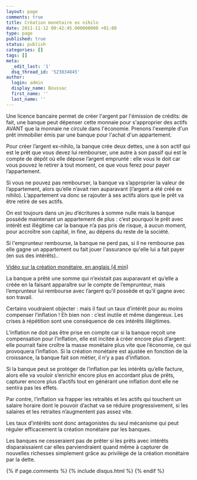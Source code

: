 ```yaml
---
layout: page
comments: true
title: Création monétaire ex nihilo
date: 2011-11-12 00:42:45.000000000 +01:00
type: page
published: true
status: publish
categories: []
tags: []
meta:
  _edit_last: '1'
  dsq_thread_id: '523834845'
author:
  login: admin
  display_name: Boussac
  first_name: ''
  last_name: ''
---
```

Une licence bancaire permet de créer l'argent par l'émission de crédits: de fait, une banque peut dépenser cette monnaie pour s'approprier des actifs AVANT que la monnaie ne circule dans l'économie.
Prenons l'exemple d'un prêt immobilier émis par une banque pour l'achat d'un appartement.

Pour créer l’argent ex-nihilo, la banque crée deux dettes, une à son actif qui est le prêt que vous devez lui rembourser, une autre à son passif qui est le compte de dépôt où elle dépose l’argent emprunté : elle vous le doit car vous pouvez le retirer à tout moment, ce que vous ferez pour payer l’appartement.

Si vous ne pouvez pas rembourser, la banque va s’approprier la valeur de l’appartement, alors qu’elle n’avait rien auparavant (l’argent a été créé ex nihilo). L’appartement va donc se rajouter à ses actifs alors que le prêt va être retiré de ses actifs.

On est toujours dans un jeu d’écritures à somme nulle mais la banque possède maintenant un appartement de plus : c’est pourquoi le prêt avec intérêt est illégitime car la banque n’a pas pris de risque, à aucun moment, pour accroître son capital, in fine, au dépens du reste de la société.

Si l'emprunteur rembourse, la banque ne perd pas, si il ne rembourse pas elle gagne un appartement ou fait jouer l'assurance qu'elle lui a fait payer (en sus des intérêts)..

[Vidéo sur la création monétaire, en anglais (4 min)](http://www.youtube.com/embed/hx16a72j__8)

La banque a prêté une somme qui n’existait pas auparavant et qu’elle a créée en la faisant apparaître sur le compte de l’emprunteur, mais l’emprunteur lui rembourse avec l’argent qu’il possède et qu’il gagne avec son travail.

Certains voudraient objecter : mais il faut un taux d’intérêt pour au moins compenser l’inflation ! Eh bien non : c’est inutile et même dangereux. Les crises à répétition sont une conséquence de ces intérêts illégitimes.

L’inflation ne doit pas être prise en compte car si la banque reçoit une compensation pour l’inflation, elle est incitée à créer encore plus d’argent: elle pourrait faire croître la masse monétaire plus vite que l’économie, ce qui provoquera l’inflation. Si la création monétaire est ajustée en fonction de la croissance, la banque fait son métier, il n’y a pas d’inflation.

Si la banque peut se protéger de l’inflation par les intérêts qu’elle facture, alors elle va vouloir s’enrichir encore plus en accordant plus de prêts, capturer encore plus d’actifs tout en générant une inflation dont elle ne sentira pas les effets.

Par contre, l’inflation va frapper les retraités et les actifs qui touchent un salaire horaire dont le pouvoir d’achat va se réduire progressivement, si les salaires et les retraites n’augmentent pas assez vite.

Les taux d’intérêts sont donc antagonistes du seul mécanisme qui peut réguler efficacement la création monétaire par les banques.

Les banques ne cesseraient pas de prêter si les prêts avec intérêts disparaissaient car elles parviendraient quand même à capturer de nouvelles richesses simplement grâce au privilège de la création monétaire par la dette.

{% if page.comments %}
	{% include disqus.html %}
{% endif %}
